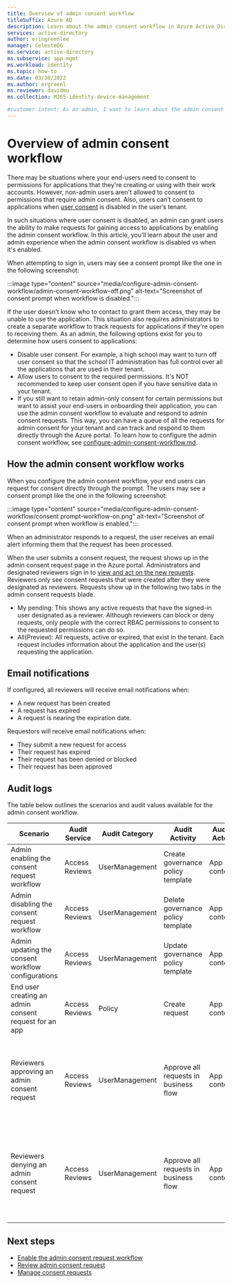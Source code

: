 ```yaml
---
title: Overview of admin consent workflow
titleSuffix: Azure AD
description: Learn about the admin consent workflow in Azure Active Directory 
services: active-directory
author: eringreenlee
manager: CelesteDG
ms.service: active-directory
ms.subservice: app-mgmt
ms.workload: identity
ms.topic: how-to
ms.date: 03/30/2022
ms.author: ergreenl
ms.reviewer: davidmu
ms.collection: M365-identity-device-management

#customer intent: As an admin, I want to learn about the admin consent workflow and how it affects end-user and admin consent experience
---
```


# Overview of admin consent workflow

There may be situations where your end-users need to consent to permissions for applications that they're creating or using with their work accounts. However, non-admin users aren't allowed to consent to permissions that require admin consent. Also, users can’t consent to applications when [user consent](configure-user-consent.md) is disabled in the user’s tenant.
 
In such situations where user consent is disabled, an admin can grant users the ability to make requests for gaining access to applications by enabling the admin consent workflow. In this article, you’ll learn about the user and admin experience when the admin consent workflow is disabled vs when it's enabled.

When attempting to sign in,  users may see a consent prompt like the one in the following screenshot: 

:::image type="content" source="media/configure-admin-consent-workflow/admin-consent-workflow-off.png" alt-text="Screenshot of consent prompt when workflow is disabled.":::

If the user doesn’t know who to contact to grant them access, they may be unable to use the application. This situation also requires administrators to create a separate workflow to track requests for applications if they're open to receiving them.
As an admin, the following options exist for you to determine how users consent to applications:
- Disable user consent. For example, a high school may want to turn off user consent so that the school IT administration has full control over all the applications that are used in their tenant. 
- Allow users to consent to the required permissions. It's NOT recommended to keep user consent open if you have sensitive data in your tenant. 
- If you still want to retain admin-only consent for certain permissions but want to assist your end-users in onboarding their application, you can use the admin consent workflow to evaluate and respond to admin consent requests. This way, you can have a queue of all the requests for admin consent for your tenant and can track and respond to them directly through the Azure portal. 
To learn how to configure the admin consent workflow, see [configure-admin-consent-workflow.md](configure-admin-consent-workflow.md).

## How the admin consent workflow works

When you configure the admin consent workflow, your end users can request for consent directly through the prompt. The users may see a consent prompt like the one in the following screenshot:

:::image type="content" source="media/configure-admin-consent-workflow/consent prompt-workflow-on.png" alt-text="Screenshot of consent prompt when workflow is enabled.":::

When an administrator responds to a request, the user receives an email alert informing them that the request has been processed.

When the user submits a consent request, the request shows up in the admin consent request page in the Azure portal. Administrators and designated reviewers sign in to [view and act on the new requests](review-admin-consent-requests.md). Reviewers only see consent requests that were created after they were designated as reviewers. Requests show up in the following two tabs in the admin consent requests blade.
- My pending: This shows any active requests that have the signed-in user designated as a reviewer. Although reviewers can block or deny requests, only people with the correct RBAC permissions to consent to the requested permissions can do so. 
- All(Preview): All requests, active or expired, that exist in the tenant.
Each request includes information about the application and the user(s) requesting the application. 

## Email notifications

If configured, all reviewers will receive email notifications when:

- A new request has been created
- A request has expired
- A request is nearing the expiration date.

Requestors will receive email notifications when:

- They submit a new request for access
- Their request has expired
- Their request has been denied or blocked
- Their request has been approved

## Audit logs

The table below outlines the scenarios and audit values available for the admin consent workflow.

|Scenario  |Audit Service  |Audit Category  |Audit Activity  |Audit Actor  |Audit log limitations  |
|---------|---------|---------|---------|---------|---------|
|Admin enabling the consent request workflow        |Access Reviews           |UserManagement           |Create governance policy template          |App context            |Currently you can’t find the user context            |
|Admin disabling the  consent request workflow       |Access Reviews           |UserManagement           |Delete governance policy template          |App context            |Currently you can’t find the user context           |
|Admin updating the consent workflow configurations        |Access Reviews           |UserManagement           |Update governance policy template          |App context            |Currently you can’t find the user context           |
|End user creating an admin consent request for an app       |Access Reviews           |Policy         |Create request           |App context            |Currently you can’t find the user context           |
|Reviewers approving an admin consent request       |Access Reviews           |UserManagement           |Approve all requests in business flow          |App context            |Currently you can’t find the user context or the app ID that was granted admin consent.           |
|Reviewers denying an admin consent request       |Access Reviews           |UserManagement           |Approve all requests in business flow          |App context            | Currently you can’t find the user context of the actor that denied an admin consent request          |

## Next steps

- [Enable the admin consent request workflow](configure-admin-consent-workflow.md)
- [Review admin consent request](review-admin-consent-requests.md)
- [Manage consent requests](manage-consent-requests.md)
